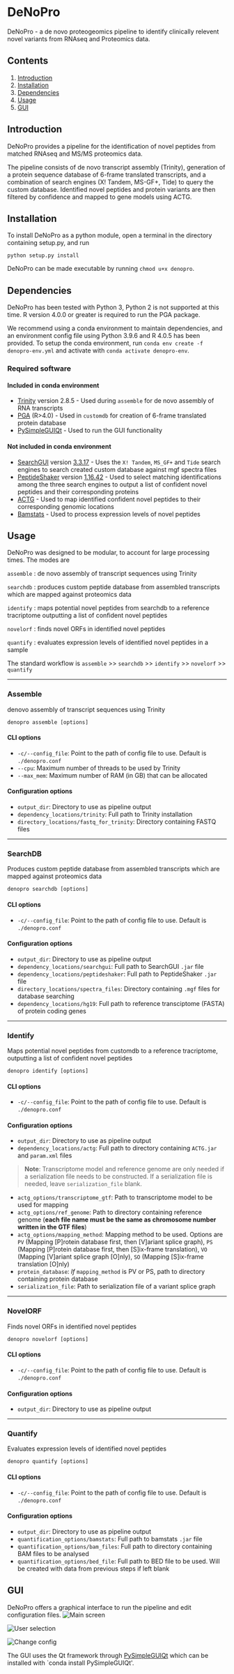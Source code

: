 # DeNoPro

DeNoPro - a de novo proteogeomics pipeline to identify clinically relevent novel variants from RNAseq and Proteomics data.

## Contents ##
1. [Introduction](#introduction)
2. [Installation](#installation)
3. [Dependencies](#dependencies)
4. [Usage](#usage)
5. [GUI](#gui)


## Introduction
DeNoPro provides a pipeline for the identification of novel peptides from matched RNAseq and MS/MS proteomics data. 

The pipeline consists of de novo transcript assembly (Trinity), generation of a protein sequence database of 6-frame translated transcripts, and a combination of search engines (X! Tandem, MS-GF+, Tide) to query the custom database. Identified novel peptides and protein variants are then filtered by confidence and mapped to gene models using ACTG.  


## Installation
To install DeNoPro as a python module, open a terminal in the directory containing setup.py, and run
```
python setup.py install
```
DeNoPro can be made executable by running `chmod u+x denopro`.


## Dependencies

DeNoPro has been tested with Python 3, Python 2 is not supported at this time. R version 4.0.0 or greater is required to run the PGA package. 

We recommend using a conda environment to maintain dependencies, and an environment config file using Python 3.9.6 and R 4.0.5 has been provided. To setup the conda environment, run `conda env create -f denopro-env.yml` and activate with `conda activate denopro-env`.

### Required software

#### Included in conda environment
- [Trinity](https://github.com/trinityrnaseq/trinityrnaseq/wiki) version 2.8.5 - Used during `assemble` for de novo assembly of RNA transcripts 
- [PGA](https://github.com/wenbostar/PGA) (R>4.0) - Used in `customdb` for creation of 6-frame translated protein database 
- [PySimpleGUIQt](https://github.com/PySimpleGUI/PySimpleGUI/tree/master/PySimpleGUIQt) - Used to run the GUI functionality

#### Not included in conda environment
- [SearchGUI](https://compomics.github.io/projects/searchgui) version [3.3.17](https://mvnrepository.com/artifact/eu.isas.searchgui/SearchGUI/3.3.17) - Uses the `X! Tandem`, `MS_GF+` and `Tide` search engines to search created custom database against mgf spectra files
- [PeptideShaker](https://compomics.github.io/projects/peptide-shaker) version [1.16.42](https://mvnrepository.com/artifact/eu.isas.peptideshaker/PeptideShaker/1.16.42)    - Used to select matching identifications among the three search engines to output a list of confident novel peptides and their corresponding proteins
- [ACTG](https://academic.oup.com/bioinformatics/article/33/8/1218/2748210)     - Used to map identified confident novel peptides to their corresponding genomic locations
- [Bamstats](https://github.com/guigolab/bamstats) - Used to process expression levels of novel peptides 


## Usage

DeNoPro was designed to be modular, to account for large processing times. The modes are

`assemble` : de novo assembly of transcript sequences using Trinity

`searchdb` : produces custom peptide database from assembled transcripts which are mapped against proteomics data

`identify` : maps potential novel peptides from searchdb to a reference tracriptome outputting a list of confident novel peptides

`novelorf` : finds novel ORFs in identified novel peptides

`quantify` : evaluates expression levels of identified novel peptides in a sample

The standard workflow is 
    `assemble` >> `searchdb` >> `identify` >> `novelorf` >> `quantify`
  
----  
### Assemble 
denovo assembly of transcript sequences using Trinity

```
denopro assemble [options]
```

#### CLI options
* `-c/--config_file`: Point to the path of config file to use. Default is `./denopro.conf`
* `--cpu`: Maximum number of threads to be used by Trinity
* `--max_mem`: Maximum number of RAM (in GB) that can be allocated

#### Configuration options
* `output_dir`: Directory to use as pipeline output
* `dependency_locations/trinity`: Full path to Trinity installation
* `directory_locations/fastq_for_trinity`: Directory containing FASTQ files

----
### SearchDB 
Produces custom peptide database from assembled transcripts which are mapped against proteomics data

```
denopro searchdb [options] 
```

#### CLI options
* `-c/--config_file`: Point to the path of config file to use. Default is `./denopro.conf`

#### Configuration options
* `output_dir`: Directory to use as pipeline output
* `dependency_locations/searchgui`: Full path to SearchGUI `.jar` file
* `dependency_locations/peptideshaker`: Full path to PeptideShaker `.jar` file
* `directory_locations/spectra_files`: Directory containing `.mgf` files for database searching
* `dependency_locations/hg19`: Full path to reference transciptome (FASTA) of protein coding genes 

----
### Identify 
Maps potential novel peptides from customdb to a reference tracriptome, outputting a list of confident novel peptides

```
denopro identify [options] 
```

#### CLI options
* `-c/--config_file`: Point to the path of config file to use. Default is `./denopro.conf`

#### Configuration options
* `output_dir`: Directory to use as pipeline output
* `dependency_locations/actg`: Full path to directory containing `ACTG.jar` and `param.xml` files
> **Note**: Transcriptome model and reference genome are only needed if a serialization file needs to be constructed. If a serialization file is needed, leave `serialization_file` blank.
* `actg_options/transcriptome_gtf`: Path to transcriptome model to be used for mapping
* `actg_options/ref_genome`: Path to directory containing reference genome (**each file name must be the same as chromosome number written in the GTF files**)
* `actg_options/mapping_method`: Mapping method to be used. Options are `PV` (Mapping [P]rotein database first, then [V]ariant splice graph), `PS` (Mapping [P]rotein database first, then [S]ix-frame translation), `VO` (Mapping [V]ariant splice graph [O]nly), `SO` (Mapping [S]ix-frame translation [O]nly)
* `protein_database`: *If* `mapping_method` is PV or PS, path to directory containing protein database 
* `serialization_file`: Path to serialization file of a variant splice graph

----
### NovelORF
Finds novel ORFs in identified novel peptides

```
denopro novelorf [options]
```
#### CLI options
* `-c/--config_file`: Point to the path of config file to use. Default is `./denopro.conf`

#### Configuration options
* `output_dir`: Directory to use as pipeline output 

----
### Quantify
Evaluates expression levels of identified novel peptides

```
denopro quantify [options]
```

#### CLI options
* `-c/--config_file`: Point to the path of config file to use. Default is `./denopro.conf`

#### Configuration options
* `output_dir`: Directory to use as pipeline output
* `quantification_options/bamstats`: Full path to bamstats `.jar` file
* `quantification_options/bam_files`: Full path to directory containing BAM files to be analysed
* `quantification_options/bed_file`: Full path to BED file to be used. Will be created with data from previous steps if left blank


## GUI

DeNoPro offers a graphical interface to run the pipeline and edit configuration files. 
![Main screen](./images/for_readme/denopro_main.png) 


![User selection](./images/for_readme/denopro_selection.png)


![Change config](./images/for_readme/denopro_config.png)

The GUI uses the Qt framework through [PySimpleGUIQt](https://github.com/PySimpleGUI/PySimpleGUI/tree/master/PySimpleGUIQt) which can be installed with `conda install PySimpleGUIQt'. 
